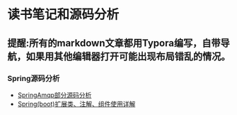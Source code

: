 # 读书笔记和源码分析

## 提醒:所有的markdown文章都用Typora编写，自带导航，如果用其他编辑器打开可能出现布局错乱的情况。

### Spring源码分析

* [SpringAmqp部分源码分析](https://github.com/zjcscut/Reading-Notes-Repository/blob/master/Spring%E6%BA%90%E7%A0%81%E5%88%86%E6%9E%90/SpringAmqp%E6%BA%90%E7%A0%81%E5%88%86%E6%9E%90/SpringAmqp%E6%BA%90%E7%A0%81%E5%88%86%E6%9E%90%E4%B9%8B%E6%B6%88%E8%B4%B9%E8%80%85%E9%83%A8%E5%88%86.md)
* [Spring(boot)扩展类、注解、组件使用详解](https://github.com/zjcscut/Reading-Notes-Repository/blob/master/Spring%E6%BA%90%E7%A0%81%E5%88%86%E6%9E%90/Spring(boot)%E6%89%A9%E5%B1%95%E7%B1%BB%E3%80%81%E6%B3%A8%E8%A7%A3%E3%80%81%E7%BB%84%E4%BB%B6%E4%BD%BF%E7%94%A8%E8%AF%A6%E8%A7%A3.md)


